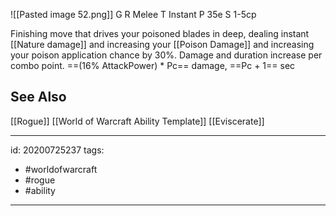 ![[Pasted image 52.png]]
G
R Melee
T Instant
P 35e
S 1-5cp

Finishing move that drives your poisoned blades in deep, dealing instant [[Nature damage]] and increasing your [[Poison Damage]] and increasing your poison application chance by 30%. Damage and duration increase per combo point. ==(16% AttackPower) * Pc== damage, ==Pc + 1== sec



## See Also
[[Rogue]]
[[World of Warcraft Ability Template]]
[[Eviscerate]]

---

id: 20200725237
tags:
 - #worldofwarcraft
 - #rogue
 - #ability

---